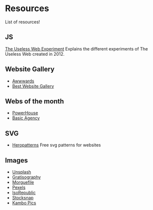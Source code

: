 # Resources

List of resources!


## JS 

[The Useless Web Experiment](http://tholman.com/) 
Explains the different experiments of The Useless Web created in 2012.

## Website Gallery

- [Awwwards](https://www.awwwards.com/)
- [Best Website Gallery](https://bestwebsite.gallery/)


## Webs of the month

- [PowerHouse](https://www.powerhouse-company.com/)
- [Basic Agency](https://basicagency.com/)

## SVG 
- [Heropatterns](http://www.heropatterns.com/)
Free svg patterns for websites

## Images

- [Unsplash](https://unsplash.com/)
- [Gratisography](https://gratisography.com/)
- [Morguefile](https://morguefile.com/)
- [Pexels](https://www.pexels.com/)
- [IsoRepublic](https://isorepublic.com/)
- [Stocksnap](https://stocksnap.io/)
- [Kambo Pics](https://kaboompics.com/#)
